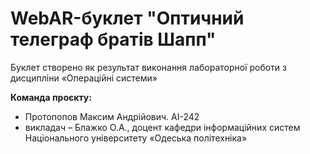 # WebAR-буклет "Оптичний телеграф братів Шапп"
 Буклет створено як результат виконання лабораторної роботи з дисципліни «Операційні системи»
 
 **Команда проєкту:**
 + Протопопов Максим Андрійович. АІ-242
 +  викладач – Блажко О.А., доцент кафедри інформаційних систем Національного університету «Одеська політехніка»
